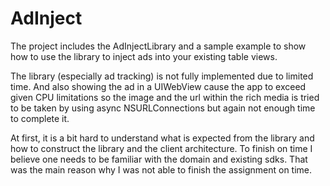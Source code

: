 AdInject
========

The project includes the AdInjectLibrary and a sample example to show 
how to use the library to inject ads into your existing table views.

The library (especially ad tracking) is not fully implemented due to limited time.
And also showing the ad in a UIWebView cause the app to exceed given CPU limitations
so the image and the url within the rich media is tried to be taken by using async 
NSURLConnections but again not enough time to complete it.

At first, it is a bit hard to understand what is expected from the library
and how to construct the library and the client architecture. To finish on time
I believe one needs to be familiar with the domain and existing sdks. That was the
main reason why I was not able to finish the assignment on time.
